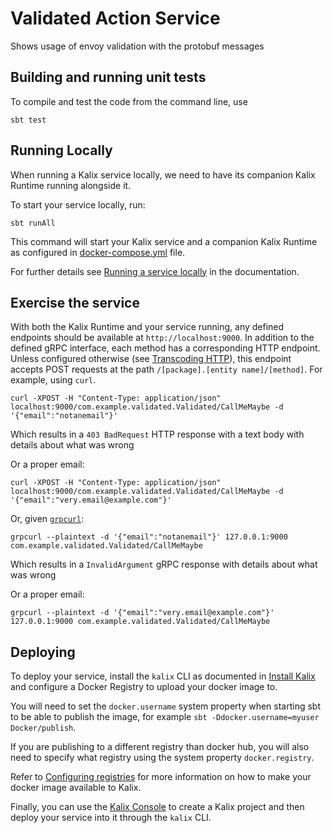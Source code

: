 # Validated Action Service

Shows usage of envoy validation with the protobuf messages

## Building and running unit tests

To compile and test the code from the command line, use

```shell
sbt test
```

## Running Locally

When running a Kalix service locally, we need to have its companion Kalix Runtime running alongside it.

To start your service locally, run:

```shell
sbt runAll
```

This command will start your Kalix service and a companion Kalix Runtime as configured in [docker-compose.yml](./docker-compose.yml) file.

For further details see [Running a service locally](https://docs.kalix.io/developing/running-service-locally.html) in the documentation.

## Exercise the service

With both the Kalix Runtime and your service running, any defined endpoints should be available at `http://localhost:9000`. In addition to the defined gRPC interface, each method has a corresponding HTTP endpoint. Unless configured otherwise (see [Transcoding HTTP](https://docs.kalix.io/java-protobuf/writing-grpc-descriptors-protobuf.html#_transcoding_http)), this endpoint accepts POST requests at the path `/[package].[entity name]/[method]`. For example, using `curl`.

```shell
curl -XPOST -H "Content-Type: application/json" localhost:9000/com.example.validated.Validated/CallMeMaybe -d '{"email":"notanemail"}'
```

Which results in a `403 BadRequest` HTTP response with a text body with details about what was wrong

Or a proper email:
```shell
curl -XPOST -H "Content-Type: application/json" localhost:9000/com.example.validated.Validated/CallMeMaybe -d '{"email":"very.email@example.com"}'
```

Or, given [`grpcurl`](https://github.com/fullstorydev/grpcurl):

```shell
grpcurl --plaintext -d '{"email":"notanemail"}' 127.0.0.1:9000 com.example.validated.Validated/CallMeMaybe
```

Which results in a `InvalidArgument` gRPC response with details about what was wrong

Or a proper email:
```shell
grpcurl --plaintext -d '{"email":"very.email@example.com"}' 127.0.0.1:9000 com.example.validated.Validated/CallMeMaybe
```

## Deploying

To deploy your service, install the `kalix` CLI as documented in
[Install Kalix](https://docs.kalix.io/kalix/install-kalix.html)
and configure a Docker Registry to upload your docker image to.

You will need to set the `docker.username` system property when starting sbt to be able to publish the image, for example `sbt -Ddocker.username=myuser Docker/publish`.

If you are publishing to a different registry than docker hub, you will also need to specify what registry using the system property `docker.registry`.

Refer to
[Configuring registries](https://docs.kalix.io/projects/container-registries.html)
for more information on how to make your docker image available to Kalix.

Finally, you can use the [Kalix Console](https://console.kalix.io)
to create a Kalix project and then deploy your service into it through the `kalix` CLI.
